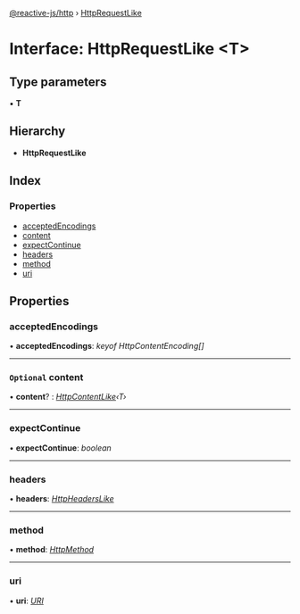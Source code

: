 [@reactive-js/http](../README.md) › [HttpRequestLike](httprequestlike.md)

# Interface: HttpRequestLike <**T**>

## Type parameters

▪ **T**

## Hierarchy

* **HttpRequestLike**

## Index

### Properties

* [acceptedEncodings](httprequestlike.md#acceptedencodings)
* [content](httprequestlike.md#optional-content)
* [expectContinue](httprequestlike.md#expectcontinue)
* [headers](httprequestlike.md#headers)
* [method](httprequestlike.md#method)
* [uri](httprequestlike.md#uri)

## Properties

###  acceptedEncodings

• **acceptedEncodings**: *keyof HttpContentEncoding[]*

___

### `Optional` content

• **content**? : *[HttpContentLike](httpcontentlike.md)‹T›*

___

###  expectContinue

• **expectContinue**: *boolean*

___

###  headers

• **headers**: *[HttpHeadersLike](httpheaderslike.md)*

___

###  method

• **method**: *[HttpMethod](../enums/httpmethod.md)*

___

###  uri

• **uri**: *[URI](uri.md)*
